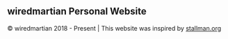 ## wiredmartian Personal Website


&copy; wiredmartian 2018 - Present | This website was inspired by <a target="_blank" href="https://stallman.org/">stallman.org</a>
